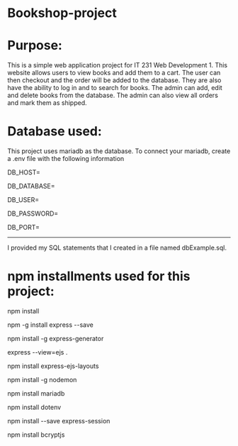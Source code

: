 # Bookshop-project

# Purpose:

This is a simple web application project for IT 231 Web Development 1. This website allows users to view books and add them to a cart. The user can then checkout and the order will be added to the database. They are also have the ability to log in and to search for books. The admin can add, edit and delete books from the database. The admin can also view all orders and mark them as shipped. 

# Database used: 
This project uses mariadb as the database. To connect your mariadb, create a .env file with the following information

DB_HOST=

DB_DATABASE=

DB_USER=

DB_PASSWORD=

DB_PORT=    
   
---

I provided my SQL statements that I created in a file named dbExample.sql.

# npm installments used for this project:

npm install

npm -g install express --save

npm install -g express-generator

express --view=ejs .

npm install express-ejs-layouts

npm install -g nodemon

npm install mariadb

npm install dotenv

npm install --save express-session

npm install bcryptjs


